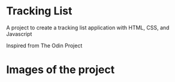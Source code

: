 # Tracking List
A project to create a tracking list application with HTML, CSS, and Javascript

Inspired from The Odin Project

# Images of the project
